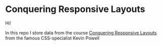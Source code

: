 # Conquering Responsive Layouts

Hi!

In this repo I store data from the course [Conquering Responsive Layouts](https://courses.kevinpowell.co/conquering-responsive-layouts) from the famous CSS-specialist Kevin Powell
